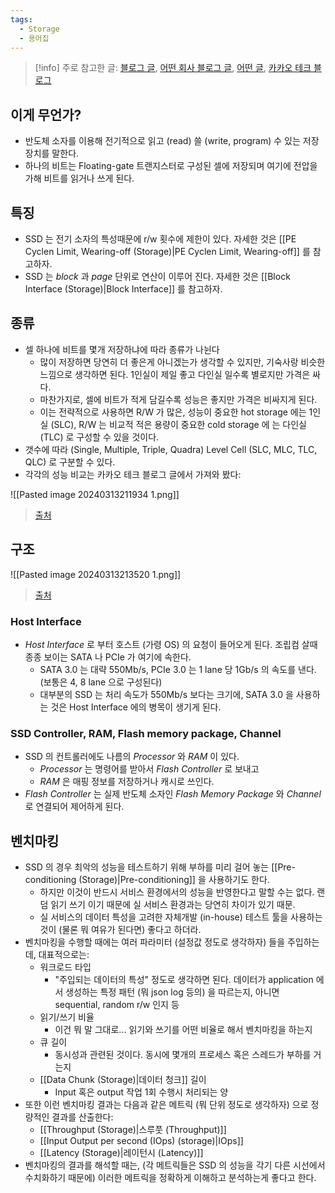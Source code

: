 ```yaml
---
tags:
  - Storage
  - 용어집
---
```

> [!info] 주로 참고한 글: [블로그 글](https://metar.tistory.com/entry/NAND-flash%EB%9E%80-%EB%AC%B4%EC%97%87%EC%9D%B8%EA%B0%80), [어떤 회사 블로그 글](https://www.tuxera.com/blog/what-is-write-amplification-why-is-it-bad-what-causes-it/), [어떤 글](https://codecapsule.com/2014/02/12/coding-for-ssds-part-2-architecture-of-an-ssd-and-benchmarking/), [카카오 테크 블로그](https://tech.kakao.com/2016/07/14/coding-for-ssd-part-2)

## 이게 무언가?

- 반도체 소자를 이용해 전기적으로 읽고 (read) 쓸 (write, program) 수 있는 저장장치를 말한다.
- 하나의 비트는 Floating-gate 트랜지스터로 구성된 셀에 저장되며 여기에 전압을 가해 비트를 읽거나 쓰게 된다.

## 특징

- SSD 는 전기 소자의 특성때문에 r/w 횟수에 제한이 있다. 자세한 것은 [[PE Cyclen Limit, Wearing-off (Storage)|PE Cyclen Limit, Wearing-off]] 를 참고하자.
- SSD 는 *block* 과 *page* 단위로 연산이 이루어 진다. 자세한 것은 [[Block Interface (Storage)|Block Interface]] 를 참고하자.

## 종류

- 셀 하나에 비트를 몇개 저장하냐에 따라 종류가 나뉜다
	- 많이 저장하면 당연히 더 좋은게 아니겠는가 생각할 수 있지만, 기숙사랑 비슷한 느낌으로 생각하면 된다. 1인실이 제일 좋고 다인실 일수록 별로지만 가격은 싸다.
	- 마찬가지로, 셀에 비트가 적게 담길수록 성능은 좋지만 가격은 비싸지게 된다.
	- 이는 전략적으로 사용하면 R/W 가 많은, 성능이 중요한 hot storage 에는 1인실 (SLC), R/W 는 비교적 적은 용량이 중요한 cold storage 에 는 다인실 (TLC) 로 구성할 수 있을 것이다.
- 갯수에 따라 (Single, Multiple, Triple, Quadra) Level Cell (SLC, MLC, TLC, QLC) 로 구분할 수 있다.
- 각각의 성능 비교는 카카오 테크 블로그 글에서 가져와 봤다:

![[Pasted image 20240313211934 1.png]]
> [출처](https://tech.kakao.com/2016/07/14/coding-for-ssd-part-2)

## 구조

![[Pasted image 20240313213520 1.png]]
> [출처](https://tech.kakao.com/2016/07/14/coding-for-ssd-part-2)

### Host Interface

- *Host Interface* 로 부터 호스트 (가령 OS) 의 요청이 들어오게 된다. 조립컴 살때 종종 보이는 SATA 나 PCIe 가 여기에 속한다.
	- SATA 3.0 는 대략 550Mb/s, PCIe 3.0 는 1 lane 당 1Gb/s 의 속도를 낸다. (보통은 4, 8 lane 으로 구성된다)
	- 대부분의 SSD 는 처리 속도가 550Mb/s 보다는 크기에, SATA 3.0 을 사용하는 것은 Host Interface 에의 병목이 생기게 된다.

### SSD Controller, RAM, Flash memory package, Channel

- SSD 의 컨트롤러에도 나름의 *Processor* 와 *RAM* 이 있다.
	- *Processor* 는 명령어를 받아서 *Flash Controller* 로 보내고
	- *RAM* 은 매핑 정보를 저장하거나 캐시로 쓰인다.
- *Flash Controller* 는 실제 반도체 소자인 *Flash Memory Package* 와 *Channel* 로 연결되어 제어하게 된다.

## 벤치마킹

- SSD 의 경우 최악의 성능을 테스트하기 위해 부하를 미리 걸어 놓는 [[Pre-conditioning (Storage)|Pre-conditioning]] 을 사용하기도 한다.
	- 하지만 이것이 반드시 서비스 환경에서의 성능을 반영한다고 말할 수는 없다. 랜덤 읽기 쓰기 이기 때문에 실 서비스 환경과는 당연히 차이가 있기 때문.
	- 실 서비스의 데이터 특성을 고려한 자체개발 (in-house) 테스트 툴을 사용하는 것이 (물론 뭐 여유가 된다면) 좋다고 하더라.
- 벤치마킹을 수행할 때에는 여러 파라미터 (설정값 정도로 생각하자) 들을 주입하는데, 대표적으로는:
	- 워크로드 타입
		- "주입되는 데이터의 특성" 정도로 생각하면 된다. 데이터가 application 에서 생성하는 특정 패턴 (뭐 json log 등의) 을 따르는지, 아니면 sequential, random r/w 인지 등
	- 읽기/쓰기 비율
		- 이건 뭐 말 그대로... 읽기와 쓰기를 어떤 비율로 해서 벤치마킹을 하는지
	- 큐 길이
		- 동시성과 관련된 것이다. 동시에 몇개의 프로세스 혹은 스레드가 부하를 거는지
	- [[Data Chunk (Storage)|데이터 청크]] 길이
		- Input 혹은 output 작업 1회 수행시 처리되는 양
- 또한 이런 벤치마킹 결과는 다음과 같은 메트릭 (뭐 단위 정도로 생각하자) 으로 정량적인 결과를 산출한다:
	- [[Throughput (Storage)|스루풋 (Throughput)]]
	- [[Input Output per second (IOps) (storage)|IOps]]
	- [[Latency (Storage)|레이턴시 (Latency)]]
- 벤치마킹의 결과를 해석할 때는, (각 메트릭들은 SSD 의 성능을 각기 다른 시선에서 수치화하기 때문에) 이러한 메트릭을 정확하게 이해하고 분석하는게 좋다고 한다.